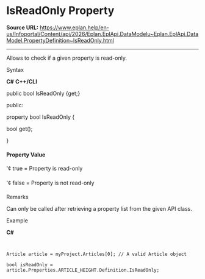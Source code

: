 # IsReadOnly Property

**Source URL:** https://www.eplan.help/en-us/Infoportal/Content/api/2026/Eplan.EplApi.DataModelu~Eplan.EplApi.DataModel.PropertyDefinition~IsReadOnly.html

---

Allows to check if a given property is read-only.

Syntax

**C#**
**C++/CLI**


public bool IsReadOnly {get;}

public:

property bool IsReadOnly {

   bool get();

}


#### Property Value

'¢ true = Property is read-only

'¢ false = Property is not read-only

Remarks

Can only be called after retrieving a property list from the given API class.

Example

**C#**

```


Article article = myProject.Articles[0]; // A valid Article object

bool isReadOnly = article.Properties.ARTICLE_HEIGHT.Definition.IsReadOnly;

```

